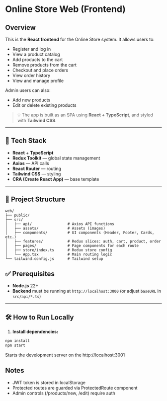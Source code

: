 # Online Store Web (Frontend)

## Overview

This is the **React frontend** for the Online Store system. It allows users to:

- Register and log in
- View a product catalog
- Add products to the cart
- Remove products from the cart
- Checkout and place orders
- View order history
- View and manage profile

Admin users can also:

- Add new products
- Edit or delete existing products

> 💡 The app is built as an SPA using **React + TypeScript**, and styled with **Tailwind CSS**.

---

## 🚀 Tech Stack

- **React** + **TypeScript**
- **Redux Toolkit** — global state management
- **Axios** — API calls
- **React Router** — routing
- **Tailwind CSS** — styling
- **CRA (Create React App)** — base template

---

## 📂 Project Structure
```aiignore
web/
├── public/
├── src/
│   ├── api/                # Axios API functions
│   ├── assets/             # Assets (images)
│   ├── components/         # UI components (Header, Footer, Cards, etc.)
│   ├── features/           # Redux slices: auth, cart, product, order
│   ├── pages/              # Page components for each route
│   ├── store/index.ts      # Redux store config
│   └── App.tsx             # Main routing logic
└── tailwind.config.js      # Tailwind setup

```

## ✅ Prerequisites

- **Node.js** 22+
- **Backend** must be running at `http://localhost:3000` (or adjust `baseURL` in `src/api/*.ts`)
---

## 🛠️ How to Run Locally

1. **Install dependencies:**

```bash
npm install
npm start
```
Starts the development server on the http://localhost:3001

## Notes
- JWT token is stored in localStorage
- Protected routes are guarded via ProtectedRoute component
- Admin controls (/products/new, /edit) require auth
